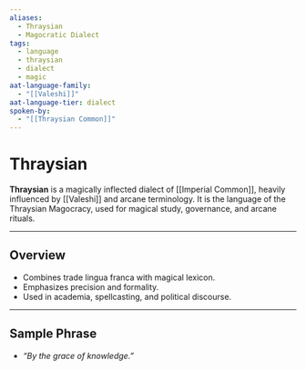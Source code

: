 ```yaml
---
aliases:
  - Thraysian
  - Magocratic Dialect
tags:
  - language
  - thraysian
  - dialect
  - magic
aat-language-family:
  - "[[Valeshi]]"
aat-language-tier: dialect
spoken-by:
  - "[[Thraysian Common]]"
---
```


# Thraysian

**Thraysian** is a magically inflected dialect of [[Imperial Common]], heavily influenced by [[Valeshi]] and arcane terminology. It is the language of the Thraysian Magocracy, used for magical study, governance, and arcane rituals.

---

## Overview

- Combines trade lingua franca with magical lexicon.
- Emphasizes precision and formality.
- Used in academia, spellcasting, and political discourse.

---

## Sample Phrase

- *“By the grace of knowledge.”*
